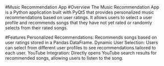 #Music Recommendation App
#Overview
The Music Recommendation App is a Python application built with PyQt5 that provides personalized music recommendations based on user ratings. It allows users to select a user profile and recommends songs that they have not yet rated or randomly selects from their rated songs.

#Features
Personalized Recommendations: Recommends songs based on user ratings stored in a Pandas DataFrame.
Dynamic User Selection: Users can select from different user profiles to see recommendations tailored to each user.
YouTube Integration: Directly opens YouTube search results for recommended songs, allowing users to listen to the song.
